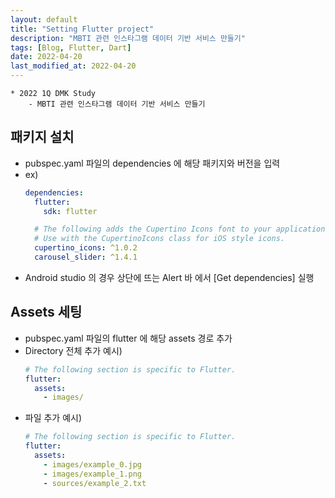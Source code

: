 ```yaml
---
layout: default
title: "Setting Flutter project"
description: "MBTI 관련 인스타그램 데이터 기반 서비스 만들기"
tags: [Blog, Flutter, Dart]
date: 2022-04-20
last_modified_at: 2022-04-20
---
```

```
* 2022 1Q DMK Study
    - MBTI 관련 인스타그램 데이터 기반 서비스 만들기
```
## 패키지 설치
- pubspec.yaml 파일의 dependencies 에 해당 패키지와 버전을 입력
- ex)
  ```yaml
  dependencies:
    flutter:
      sdk: flutter

    # The following adds the Cupertino Icons font to your application.
    # Use with the CupertinoIcons class for iOS style icons.
    cupertino_icons: ^1.0.2
    carousel_slider: ^1.4.1
  ```
- Android studio 의 경우 상단에 뜨는 Alert 바 에서 [Get dependencies] 실행

## Assets 세팅
- pubspec.yaml 파일의 flutter 에 해당 assets 경로 추가
- Directory 전체 추가 예시)
  ```yaml
  # The following section is specific to Flutter.
  flutter:
    assets:
      - images/
  ```
- 파일 추가 예시)
  ```yaml
  # The following section is specific to Flutter.
  flutter:
    assets:
      - images/example_0.jpg
      - images/example_1.png
      - sources/example_2.txt
  ```
